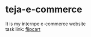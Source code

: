 # teja-e-commerce
It is my internpe e-commerce website
<br>
task link: <a href="http://tejaflipcartin.netlify.app">flipcart</a>
